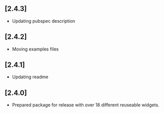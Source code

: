 ## [2.4.3]

- Updating pubspec description

## [2.4.2]

- Moving examples files

## [2.4.1]

- Updating readme

## [2.4.0]

- Prepared package for release with over 18 different reuseable widgets.

